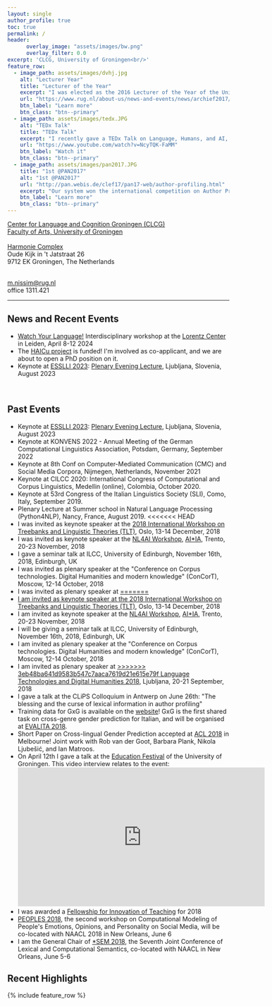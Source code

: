 ```yaml
---
layout: single
author_profile: true
toc: true
permalink: /
header:
      overlay_image: "assets/images/bw.png"
      overlay_filter: 0.0
excerpt: 'CLCG, University of Groningen<br/>'
feature_row:
  - image_path: assets/images/dvhj.jpg
    alt: "Lecturer Year"
    title: "Lecturer of the Year"
    excerpt: "I was elected as the 2016 Lecturer of the Year of the University of Groningen"
    url: "https://www.rug.nl/about-us/news-and-events/news/archief2017/nieuwsberichten/dr.-malvina-nissim-elected-lecturer-of-the-year"
    btn_label: "Learn more"
    btn_class: "btn--primary"
  - image_path: assets/images/tedx.JPG
    alt: "TEDx Talk"
    title: "TEDx Talk"
    excerpt: "I recently gave a TEDx Talk on Language, Humans, and AI, and how machines might challenge our stereotypical thinking"
    url: "https://www.youtube.com/watch?v=NcyTQK-FaMM"
    btn_label: "Watch it"
    btn_class: "btn--primary"
  - image_path: assets/images/pan2017.JPG
    title: "1st @PAN2017"
    alt: "1st @PAN2017"
    url: "http://pan.webis.de/clef17/pan17-web/author-profiling.html"
    excerpt: "Our system won the international competition on Author Profiling (PAN 2017) for the second year in a row"
    btn_label: "Learn more"
    btn_class: "btn--primary"
---
```


<!-- I am a computational linguist at the University of Groningen, The Netherlands. -->

<!-- <div class="grid__wrapper"> -->
  <a href="https://www.rug.nl/research/clcg/?lang=en">Center for Language and Cognition Groningen (CLCG)</a>
  <br>
  <a href="https://www.rug.nl/let/?lang=en">Faculty of Arts, University of Groningen</a>
  <br>
  <br>
  <a href="https://www.rug.nl/staff/location/1311">Harmonie Complex</a><br>
  Oude Kijk in 't Jatstraat 26<br>
  9712 EK Groningen, The Netherlands
  <br>
  <br>

  <i class="fa fa-envelope"></i> m.nissim@rug.nl
  <br>
  <i class="fa fa-user"></i> office 1311.421
  <br>
  <hr>


## News and Recent Events 
* [Watch Your Language!](https://www.lorentzcenter.nl/watch-your-language-language-technology-and-words-in-society.html)  Interdisciplinary workshop at the [Lorentz Center](https://www.lorentzcenter.nl) in Leiden, April 8-12 2024
* The [HAICu project](https://www.rug.nl/research/icog/news/2023/vijf-letteren-onderzoekers-betrokken-bij-haicu-consortium?lang=en) is funded! I'm involved as co-applicant, and we are about to open a PhD position on it.
* Keynote at [ESSLLI 2023](https://2023.esslli.eu/): [Plenary Evening Lecture](https://2023.esslli.eu/courses-workshops-accepted/week-1-and-2-schedule/evening-2.html), Ljubljana, Slovenia, August 2023 


<br>

<div class="grid__wrapper">

  <h2 id="past-events">Past Events</h2>
  <ul>
    <li>Keynote at <a href="https://2023.esslli.eu/">ESSLLI 2023</a>: <a href="https://2023.esslli.eu/courses-workshops-accepted/week-1-and-2-schedule/evening-2.html">Plenary Evening Lecture</a>, Ljubljana, Slovenia, August 2023 
    <li>Keynote at KONVENS 2022 - Annual Meeting of the German Computational Linguistics Association, Potsdam, Germany, September 2022
    <li>Keynote at 8th Conf on Computer-Mediated Communication (CMC) and Social Media Corpora, Nijmegen, Netherlands, November 2021
    <li>Keynote at CILCC 2020: International Congress of Computational and Corpus Linguistics, Medellin (online), Colombia, October 2020.
    <li>Keynote at 53rd Congress of the Italian Linguistics Society (SLI), Como, Italy, September 2019.
    <li>Plenary Lecture at Summer school in Natural Language Processing (Python4NLP), Nancy, France, August 2019.
<<<<<<< HEAD
    <li>  <i class="fa fa-calendar-plus"></i> I was invited as keynote speaker at the <a href="https://www.uio.no/tlt17">2018 International Workshop on Treebanks and Linguistic Theories (TLT)</a>, Oslo, 13-14 December, 2018
    <li>  <i class="fa fa-calendar-plus"></i> I was invited as keynote speaker at the <a href="http://sag.art.uniroma2.it/NL4AI/">NL4AI Workshop</a>, <a href="http://aixia2018.fbk.eu/index.php/home/">AI*IA</a>, Trento, 20-23 November, 2018
    <li>I gave a seminar talk at ILCC, University of Edinburgh, November 16th, 2018, Edinburgh, UK
    <li>I was invited as plenary speaker at the "Conference on Corpus technologies. Digital Humanities and modern knowledge" (ConCorT), Moscow, 12-14 October, 2018
    <li>I was invited as plenary speaker at <a href="http://www.sdjt.si/wp/dogodki/konference/jtdh-2018-english/">
=======
<li>  <i class="fa fa-calendar-plus"></i> I am invited as keynote speaker at the <a href="https://www.uio.no/tlt17">2018 International Workshop on Treebanks and Linguistic Theories (TLT)</a>, Oslo, 13-14 December, 2018
<li>  <i class="fa fa-calendar-plus"></i> I am invited as keynote speaker at the <a href="http://sag.art.uniroma2.it/NL4AI/">NL4AI Workshop</a>, <a href="http://aixia2018.fbk.eu/index.php/home/">AI*IA</a>, Trento, 20-23 November, 2018
<li>I will be giving a seminar talk at ILCC, University of Edinburgh, November 16th, 2018, Edinburgh, UK
    <li>I am invited as plenary speaker at the "Conference on
Corpus technologies. Digital Humanities and modern knowledge" (ConCorT), Moscow, 12-14 October, 2018
    <li>I am invited as plenary speaker at <a href="http://www.sdjt.si/wp/dogodki/konference/jtdh-2018-english/">
>>>>>>> 3eb48ba641d9583b547c7aaca7619d21e615e79f
      Language Technologies and Digital Humanities 2018</a>, Ljubljana, 20-21 September, 2018
    <li>I gave a talk at the CLiPS Colloquium in Antwerp on June 26th: "The blessing and the curse of lexical information in author profiling"</li>
    <li>Training data for GxG is available on the <a href="https://sites.google.com/view/gxg2018">website</a>! GxG is the first shared task on cross-genre gender prediction for Italian, and will be organised at <a href="http://www.evalita.it/2018/">EVALITA 2018</a>.
    <li>Short Paper on Cross-lingual Gender Prediction accepted at <a href="http://acl2018.org/">ACL 2018</a> in Melbourne! Joint work with Rob van der Goot, Barbara Plank, Nikola Ljubešić, and Ian Matroos.</li>
    <li>On April 12th I gave a talk at the <a href="https://www.rug.nl/about-us/news-and-events/events/education-day/">
      Education Festival</a> of the University of Groningen. This video interview relates to the event:
      <iframe src="https://www.youtube.com/embed/xE2BBWwGPcU" width="560" height="315" frameborder="0"> </iframe>
    <li>I was awarded a <a href="https://www.rug.nl/about-us/where-do-we-stand/quality-works/fellowships-innovation-teaching/">Fellowship for Innovation of Teaching</a> for 2018
    <li><a href="https://peopleswksh.github.io/">PEOPLES 2018</a>, the second workshop on Computational Modeling of People's Emotions, Opinions, and Personality on Social Media, will be co-located with NAACL 2018 in New Orleans, June 6
    <li>I am the General Chair of <a href="https://sites.google.com/view/starsem2018/home">*SEM 2018</a>, the Seventh Joint Conference of Lexical and Computational Semantics, co-located with NAACL in New Orleans, June 5-6

  </ul>
 </div>


<div class="grid__wrapper">
  <h2 id="highlights">Recent Highlights</h2>
 {% include feature_row %}
 </div>
